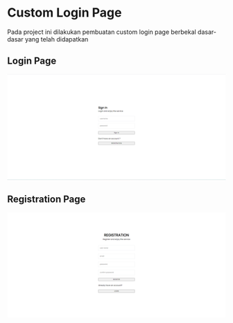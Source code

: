 # Custom Login Page

Pada project ini dilakukan pembuatan custom login page berbekal dasar-dasar yang telah didapatkan

## Login Page

![Login Page Najib](login-page.png)

## Registration Page

![Registration Page Najib](registration-page.png)

 
